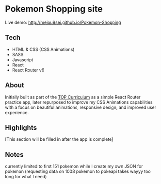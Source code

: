 # Pokemon Shopping site

Live demo: http://meiou9sei.github.io/Pokemon-Shopping

## Tech

- HTML & CSS (CSS Animations)
- SASS
- Javascript
- React
- React Router v6

## About

Initially built as part of the [TOP Curriculum](https://www.theodinproject.com/lessons/node-path-javascript-shopping-cart) as a simple React Router practice app, later repurposed to improve my CSS Animations capabilities with a focus on beautiful animations, responsive design, and improved user experience.

## Highlights

[This section will be filled in after the app is complete]

## Notes

currently limited to first 151 pokemon while I create my own JSON for pokemon (requesting data on 1008 pokemon to pokeapi takes wayyy too long for what I need)
